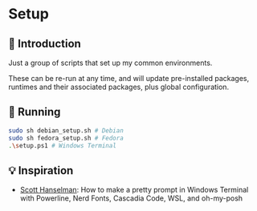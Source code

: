 # Setup

## 👋 Introduction

Just a group of scripts that set up my common environments.

These can be re-run at any time, and will update pre-installed packages, runtimes and their associated packages, plus global configuration.

## 🏃‍ Running

```sh
sudo sh debian_setup.sh # Debian
sudo sh fedora_setup.sh # Fedora
.\setup.ps1 # Windows Terminal
```

## 💡 Inspiration

- [Scott Hanselman]: How to make a pretty prompt in Windows Terminal with Powerline, Nerd Fonts, Cascadia Code, WSL, and oh-my-posh

[Scott Hanselman]: https://www.hanselman.com/blog/HowToMakeAPrettyPromptInWindowsTerminalWithPowerlineNerdFontsCascadiaCodeWSLAndOhmyposh.aspx
